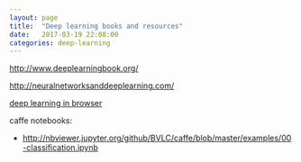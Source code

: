 ```yaml
---
layout: page
title:  "Deep learning books and resources"
date:   2017-03-19 22:08:00
categories: deep-learning
---
```


http://www.deeplearningbook.org/

http://neuralnetworksanddeeplearning.com/

[deep learning in browser](http://cs.stanford.edu/people/karpathy/convnetjs/)

caffe notebooks:
- http://nbviewer.jupyter.org/github/BVLC/caffe/blob/master/examples/00-classification.ipynb